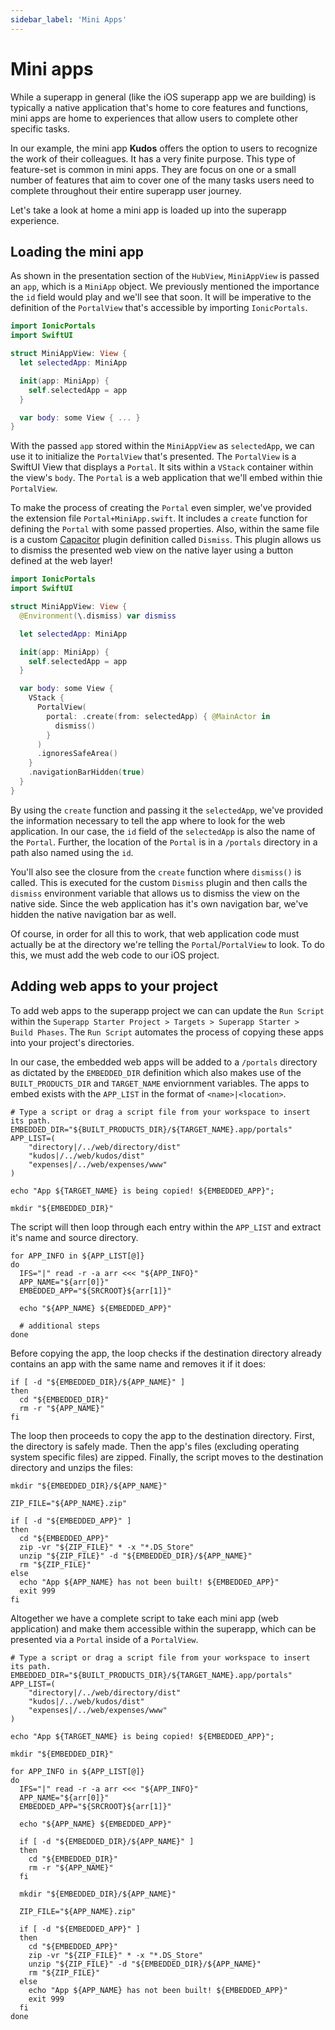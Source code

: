 ```yaml
---
sidebar_label: 'Mini Apps'
---
```


# Mini apps

While a superapp in general (like the iOS superapp app we are building) is typically a native application that's home to core features and functions, mini apps are home to experiences that allow users to complete other specific tasks.

In our example, the mini app **Kudos** offers the option to users to recognize the work of their colleagues. It has a very finite purpose. This type of feature-set is common in mini apps. They are focus on one or a small number of features that aim to cover one of the many tasks users need to complete throughout their entire superapp user journey.

Let's take a look at home a mini app is loaded up into the superapp experience.

<!-- ## Understanding the mini app object -->

## Loading the mini app

As shown in the presentation section of the `HubView`, `MiniAppView` is passed an `app`, which is a `MiniApp` object. We previously mentioned the importance the `id` field would play and we'll see that soon. It will be imperative to the definition of the `PortalView` that's accessible by importing `IonicPortals`.

```swift title="ios/Superapp Starter/Hub/MiniApp/MiniAppView.swift"
import IonicPortals
import SwiftUI

struct MiniAppView: View {
  let selectedApp: MiniApp

  init(app: MiniApp) {
    self.selectedApp = app
  }

  var body: some View { ... }
}
```

With the passed `app` stored within the `MiniAppView` as `selectedApp`, we can use it to initialize the `PortalView` that's presented. The `PortalView` is a SwiftUI View that displays a `Portal`. It sits within a `VStack` container within the view's `body`. The `Portal` is a web application that we'll embed within thie `PortalView`.

To make the process of creating the `Portal` even simpler, we've provided the extension file `Portal+MiniApp.swift`. It includes a `create` function for defining the `Portal` with some passed properties. Also, within the same file is a custom [Capacitor](https://capacitorjs.com/) plugin definition called `Dismiss`. This plugin allows us to dismiss the presented web view on the native layer using a button defined at the web layer!

```swift title="ios/Superapp Starter/Hub/MiniApp/MiniAppView.swift"
import IonicPortals
import SwiftUI

struct MiniAppView: View {
  @Environment(\.dismiss) var dismiss

  let selectedApp: MiniApp

  init(app: MiniApp) {
    self.selectedApp = app
  }

  var body: some View {
    VStack {
      PortalView(
        portal: .create(from: selectedApp) { @MainActor in
          dismiss()
        }
      )
      .ignoresSafeArea()
    }
    .navigationBarHidden(true)
  }
}
```

By using the `create` function and passing it the `selectedApp`, we've provided the information necessary to tell the app where to look for the web application. In our case, the `id` field of the `selectedApp` is also the name of the `Portal`. Further, the location of the `Portal` is in a `/portals` directory in a path also named using the `id`.

You'll also see the closure from the `create` function where `dismiss()` is called. This is executed for the custom `Dismiss` plugin and then calls the `dismiss` environment variable that allows us to dismiss the view on the native side. Since the web application has it's own navigation bar, we've hidden the native navigation bar as well.

Of course, in order for all this to work, that web application code must actually be at the directory we're telling the `Portal`/`PortalView` to look. To do this, we must add the web code to our iOS project.

## Adding web apps to your project

To add web apps to the superapp project we can can update the `Run Script` within the `Superapp Starter Project > Targets > Superapp Starter > Build Phases`. The `Run Script` automates the process of copying these apps into your project's directories.

In our case, the embedded web apps will be added to a `/portals` directory as dictated by the `EMBEDDED_DIR` definition which also makes use of the `BUILT_PRODUCTS_DIR` and `TARGET_NAME` enviornment variables. The apps to embed exists with the `APP_LIST` in the format of `<name>|<location>`.

```shell
# Type a script or drag a script file from your workspace to insert its path.
EMBEDDED_DIR="${BUILT_PRODUCTS_DIR}/${TARGET_NAME}.app/portals"
APP_LIST=(
    "directory|/../web/directory/dist"
    "kudos|/../web/kudos/dist"
    "expenses|/../web/expenses/www"
)

echo "App ${TARGET_NAME} is being copied! ${EMBEDDED_APP}";

mkdir "${EMBEDDED_DIR}"
```

The script will then loop through each entry within the `APP_LIST` and extract it's name and source directory.

```shell
for APP_INFO in ${APP_LIST[@]}
do
  IFS="|" read -r -a arr <<< "${APP_INFO}"
  APP_NAME="${arr[0]}"
  EMBEDDED_APP="${SRCROOT}${arr[1]}"

  echo "${APP_NAME} ${EMBEDDED_APP}"

  # additional steps
done
```

Before copying the app, the loop checks if the destination directory already contains an app with the same name and removes it if it does:

```shell
if [ -d "${EMBEDDED_DIR}/${APP_NAME}" ]
then
  cd "${EMBEDDED_DIR}"
  rm -r "${APP_NAME}"
fi
```

The loop then proceeds to copy the app to the destination directory. First, the directory is safely made. Then the app's files (excluding operating system specific files) are zipped. Finally, the script moves to the destination directory and unzips the files:

```shell
mkdir "${EMBEDDED_DIR}/${APP_NAME}"

ZIP_FILE="${APP_NAME}.zip"

if [ -d "${EMBEDDED_APP}" ]
then
  cd "${EMBEDDED_APP}"
  zip -vr "${ZIP_FILE}" * -x "*.DS_Store"
  unzip "${ZIP_FILE}" -d "${EMBEDDED_DIR}/${APP_NAME}"
  rm "${ZIP_FILE}"
else
  echo "App ${APP_NAME} has not been built! ${EMBEDDED_APP}"
  exit 999
fi
```

Altogether we have a complete script to take each mini app (web application) and make them accessible within the superapp, which can be presented via a `Portal` inside of a `PortalView`.

```shell
# Type a script or drag a script file from your workspace to insert its path.
EMBEDDED_DIR="${BUILT_PRODUCTS_DIR}/${TARGET_NAME}.app/portals"
APP_LIST=(
    "directory|/../web/directory/dist"
    "kudos|/../web/kudos/dist"
    "expenses|/../web/expenses/www"
)

echo "App ${TARGET_NAME} is being copied! ${EMBEDDED_APP}";

mkdir "${EMBEDDED_DIR}"

for APP_INFO in ${APP_LIST[@]}
do
  IFS="|" read -r -a arr <<< "${APP_INFO}"
  APP_NAME="${arr[0]}"
  EMBEDDED_APP="${SRCROOT}${arr[1]}"

  echo "${APP_NAME} ${EMBEDDED_APP}"

  if [ -d "${EMBEDDED_DIR}/${APP_NAME}" ]
  then
    cd "${EMBEDDED_DIR}"
    rm -r "${APP_NAME}"
  fi

  mkdir "${EMBEDDED_DIR}/${APP_NAME}"

  ZIP_FILE="${APP_NAME}.zip"

  if [ -d "${EMBEDDED_APP}" ]
  then
    cd "${EMBEDDED_APP}"
    zip -vr "${ZIP_FILE}" * -x "*.DS_Store"
    unzip "${ZIP_FILE}" -d "${EMBEDDED_DIR}/${APP_NAME}"
    rm "${ZIP_FILE}"
  else
    echo "App ${APP_NAME} has not been built! ${EMBEDDED_APP}"
    exit 999
  fi
done
```

<!-- ## Passing data to the mini app -->
